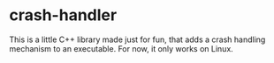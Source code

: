 # crash-handler

This is a little C++ library made just for fun, that adds a crash handling mechanism to an executable. For now,
it only works on Linux.
